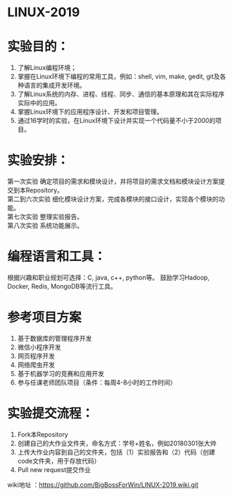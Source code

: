 # LINUX-2019

# 实验目的：
1. 了解Linux编程环境；
2. 掌握在Linux环境下编程的常用工具，例如：shell, vim, make, gedit, git及各种语言的集成开发环境。
3. 了解Linux系统的内存、进程、线程、同步、通信的基本原理和其在实际程序实际中的应用。
4. 掌握Linux环境下的应用程序设计、开发和项目管理。
5. 通过16学时的实验，在Linux环境下设计并实现一个代码量不小于2000的项目。

# 实验安排：
第一次实验 确定项目的需求和模块设计，并将项目的需求文档和模块设计方案提交到本Repository。  
第二到六次实验 细化模块设计方案，完成各模块的接口设计，实现各个模块的功能。  
第七次实验 整理实验报告。  
第八次实验 系统功能展示。  

# 编程语言和工具：
根据兴趣和职业规划可选择：C, java, c++, python等。
鼓励学习Hadoop, Docker, Redis, MongoDB等流行工具。

# 参考项目方案

1. 基于数据库的管理程序开发
2. 微信小程序开发
3. 网页程序开发
4. 网络爬虫开发
5. 基于机器学习的竞赛和应用开发
6. 参与任课老师团队项目（条件：每周4-8小时的工作时间）

# 实验提交流程：
1. Fork本Repository
2. 创建自己的大作业文件夹，命名方式：学号+姓名，例如20180301张大帅
3. 上传大作业内容到自己的文件夹，包括（1）实验报告和（2）代码（创建code文件夹，用于存放代码）
4. Pull new request提交作业

wiki地址 ：https://github.com/BigBossForWin/LINUX-2019.wiki.git
